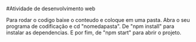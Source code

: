 #Atividade de desenvolvimento web

Para rodar o codigo baixe o conteudo e coloque em uma pasta. 
Abra o seu programa de codificação e cd "nomedapasta".
De "npm install" para instalar as dependencias.
E por fim, de "npm start" para abrir o projeto.

